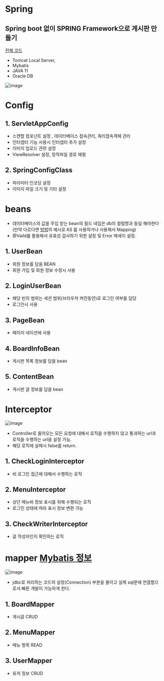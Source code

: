 # Spring

## Spring boot 없이 SPRING Framework으로 게시판 만들기
[전체 코드 ](https://github.com/jobmania/basicToJavaAndSpring/tree/master/springMVC-workspace/MiniPjt)
- Tomcat Local Server,
- Mybatis
- JAVA 11
- Oracle DB 


![image](https://github.com/jobmania/basicToJavaAndSpring/assets/108961843/3f9a00af-afa1-4250-92bc-8cb20c761198)


# Config
 ## 1. ServletAppConfig
- 스캔할 컴포넌트 설정 , 데이터베이스 접속관리, 쿼리접속객체 관리
- 인터셉터 기능 사용시 인터셉터 추가 설정
- 이미지 업로드 관련 설정
- ViewResolver 설정, 정적파일 경로 매핑

 ## 2. SpringConfigClass
- 파라미터 인코딩 설정
- 이미지 파일 크기 및 기타 설정

# beans 
- 데이터베이스의 값을 주입 받는 bean의 필드 네임은 db의 컬럼명과 동일 해야한다 (만약 다르다면 [방법](https://hayden-archive.tistory.com/326)의 예시로 AS 를 사용하거나 <resultMap> 사용해서 Mapping)
- @Vaild를 활용해서 유효성 검사하기 위한 설정 및 Error 메세지 설정.
  
 ## 1. UserBean
  - 회원 정보를 담을 BEAN
  - 회원 가입 및 회원 정보 수정시 사용

 ## 2. LoginUserBean
  - 해당 빈의 범위는 세션 범위(브라우저 켜진동안)로 로그인 여부를 담당
  - 로그인시 사용
  
 ## 3. PageBean
  - 페이지 네이션에 사용
  
 ## 4. BoardInfoBean
  - 게시판 목록 정보를 담을 bean

 ## 5. ContentBean
  - 게시판 글 정보를 담을 bean

 
# Interceptor
 ![image](https://github.com/jobmania/basicToJavaAndSpring/assets/108961843/cb0f1e7a-b292-4d8c-ad07-ed6fdb6177ab)
- Controller로 들어오는 모든 요청에 대해서 로직을 수행하지 않고 통과하는 url과 로직을 수행하는 url을 설정 가능.
- 해당 로직에 실패시 false를 return. 
 ## 1. CheckLoginInterceptor
 - 비 로그인 접근에 대해서 수행하는 로직
 
 ## 2. MenuInterceptor
 - 상단 메뉴바 정보 표시를 위해 수행되는 로직
 - 로그인 상태에 따라 표시 정보 변환 가능
 
 ## 3. CheckWriterInterceptor
 - 글 작성자인지 확인하는 로직



# mapper [Mybatis 정보](https://jung-story.tistory.com/128) 
 ![image](https://github.com/jobmania/basicToJavaAndSpring/assets/108961843/7af3565a-65f9-45d3-87ee-b7f650135f1f)
- jdbc로 처리하는 코드의 설정(Connection) 부분을 줄이고 실제 sql문에 연결함으로서 빠른 개발이 가능하게 한다.
## 1. BoardMapper
 - 게시글 CRUD
## 2. MenuMapper
 - 메뉴 항목 READ
## 3. UserMapper
 - 유저 정보 CRUD
 

